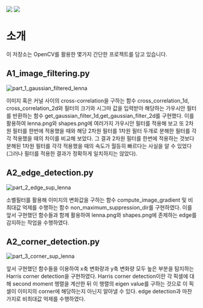 <img src="https://img.shields.io/badge/Python-3776AB?style=flat&logo=Python&logoColor=white"/> <img src="https://img.shields.io/badge/OpenCV-5C3EE8?style=flat&logo=OpenCV&logoColor=white"/>
# 소개
이 저장소는 OpenCV를 활용한 몇가지 간단한 프로젝트를 담고 있습니다.

## A1_image_filtering.py
![part_1_gaussian_filtered_lenna](https://github.com/Rim-SeungJae/Computer-Vision-filtering/assets/50349104/0a5ea8fd-7043-4284-a486-9a6ac26be022)

이미지 혹은 커널 사이의 cross-correlation을 구하는 함수 cross_correlation_1d, cross_correlation_2d와 필터의 크기와 시그마 값을 입력받아 해당하는 가우시안 필터를 반환하는 함수 get_gaussian_filter_1d,get_gaussian_filter_2d를 구현했다.
이를 활용하여 lenna.png와 shapes.png에 여러가지 가우시안 필터를 적용해 보고 또 2차원 필터를 한번에 적용했을 때와 해당 2차원 필터를 1차원 필터 두개로 분해한 필터를 각각 적용했을 때의 차이를 비교해 보았다.
그 결과 2차원 필터를 한번에 적용하는 것보다 분해된 1차원 필터를 각각 적용했을 때의 속도가 월등히 빠르다는 사실을 알 수 있었다(그러나 필터를 적용한 결과가 정확하게 일치하지는 않았다).

## A2_edge_detection.py
![part_2_edge_sup_lenna](https://github.com/Rim-SeungJae/Computer-Vision-filtering/assets/50349104/4feca944-8b09-4cf0-88ab-ec7fa02d682e)

소벨필터를 활용해 이미지의 변화값을 구하는 함수 compute_image_gradient 및 비최대값 억제를 수행하는 함수 non_maximum_suppression_dir를 구현하였다.
이를 앞서 구현했던 함수들과 함께 활용하여 lenna.png와 shapes.png에 존제하는 edge를 감지하는 작업을 수행하였다.

## A2_corner_detection.py
![part_3_corner_sup_lenna](https://github.com/Rim-SeungJae/Computer-Vision-filtering/assets/50349104/10e77e72-8eca-4a7a-8395-a38ddc7e1242)

앞서 구현했던 함수들을 이용하여 x축 변화량과 y축 변화량 모두 높은 부분을 탐지하는 Harris corner detection을 구현하였다.
Harris corner detection이란 각 픽셀에 대해 second moment 행렬을 계산한 뒤 이 행렬의 eigen value를 구하는 것으로 이 픽셀이 이미지의 corner에 해당하는지 아닌지 알아낼 수 있다.
edge detection과 마찬가지로 비최대값 억제를 수행하였다.
